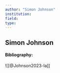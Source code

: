 ```yaml
---
author: "Simon Johnson"
institution:
field:
type:
---
```


## Simon Johnson
#### Bibliography:

![[@Johnson2023-la]]